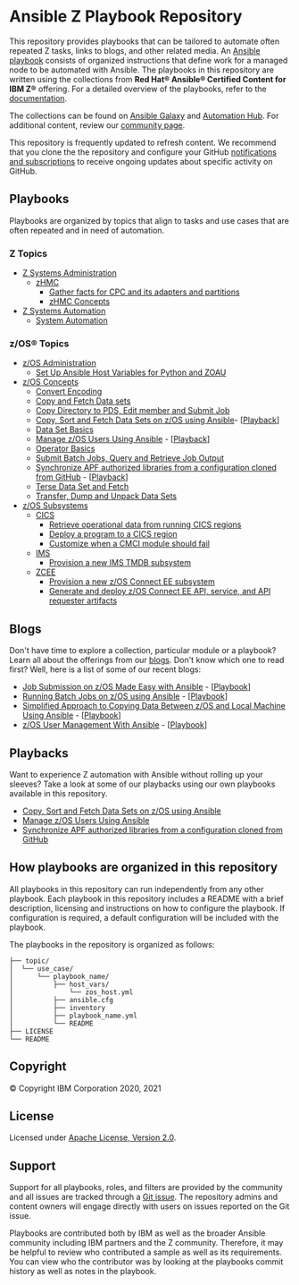# Ansible Z Playbook Repository

This repository provides playbooks that can be tailored to automate often
repeated Z tasks, links to blogs, and other related media. An [Ansible playbook](https://docs.ansible.com/ansible/latest/user_guide/playbooks_intro.html#playbooks-intro)
consists of organized instructions that define work for a managed node to be
automated with Ansible. The playbooks in this
repository are written using the collections from
**Red Hat® Ansible® Certified Content for IBM Z®** offering. For a detailed
overview of the playbooks, refer to the
[documentation](https://ibm.github.io/z_ansible_collections_doc/index.html).

The collections can be found on
[Ansible Galaxy](https://galaxy.ansible.com/search?deprecated=false&keywords=ibm_z&order_by=-relevance&page=1)
and [Automation Hub](https://www.ansible.com/products/automation-hub).
For additional content, review our [community page](ibm.biz/BdfsTR).

This repository is frequently updated to refresh content. We recommend that you clone the
the repository and configure your GitHub
[notifications and subscriptions](https://docs.github.com/en/github/managing-subscriptions-and-notifications-on-github/about-notifications#notifications-and-subscriptions)
to receive ongoing updates about specific activity on GitHub.

## Playbooks

Playbooks are organized by topics that align to tasks and use cases that are
often repeated and in need of automation.

### Z Topics
* [Z Systems Administration](z_systems_administration)
  * [zHMC](z_systems_administration/zhmc)
    * [Gather facts for CPC and its adapters and partitions](z_systems_administration/zhmc/docs/usecase_playbooks.md)
    * [zHMC Concepts](z_systems_administration/zhmc/docs/module_playbooks.md)
* [Z Systems Automation](z_systems_automation)
  * [System Automation](z_systems_automation/sysauto/)

### z/OS® Topics
* [z/OS Administration](zos_administration/)
   * [Set Up Ansible Host Variables for Python and ZOAU](zos_administration/host_setup)
* [z/OS Concepts](zos_concepts/)
   * [Convert Encoding](zos_concepts/encoding/convert_encoding)
   * [Copy and Fetch Data sets](zos_concepts/data_transfer/copy_fetch_data_set)
   * [Copy Directory to PDS, Edit member and Submit Job](zos_concepts/data_sets/copy_edit_submit)
   * [Copy, Sort and Fetch Data Sets on z/OS using Ansible](zos_concepts/data_transfer/copy_sort_fetch)- \[[Playback](https://mediacenter.ibm.com/media/Copy%2C+sort%2C+and+fetch+data+on+z+OS+using+Ansible/1_ah4qhyvu)]
   * [Data Set Basics](zos_concepts/data_sets/data_set_basics)
   * [Manage z/OS Users Using Ansible](zos_concepts/user_management/add_remove_user) - \[[Playback](https://mediacenter.ibm.com/media/Managing+z+OS+Users+with+Ansible+/1_bnud4enw)]
   * [Operator Basics](zos_concepts/zos_operator/zos_operator_basics)
   * [Submit Batch Jobs, Query and Retrieve Job Output](zos_concepts/jobs/submit_query_retrieve)
   * [Synchronize APF authorized libraries from a configuration cloned from GitHub](zos_concepts/program_authorization/git_apf) - \[[Playback](https://mediacenter.ibm.com/media/Using+Ansible+to+synchronize+z+OS+APF+libraries+from+a+GitHub+configuration+file/1_e6qsiwmg)]
   * [Terse Data Set and Fetch](zos_concepts/data_transfer/terse_fetch_data_set)
   * [Transfer, Dump and Unpack Data Sets](zos_concepts/data_transfer/dump_pack_ftp_unpack_restore)
* [z/OS Subsystems](zos_subsystems)
   * [CICS](zos_subsystems/cics)
     * [Retrieve operational data from running CICS regions](zos_subsystems/cics/cmci/reporting)
     * [Deploy a program to a CICS region](zos_subsystems/cics/cmci/deploy_program)
     * [Customize when a CMCI module should fail](zos_subsystems/cics/cmci/override_failure)
   * [IMS](zos_subsystems/ims)
     * [Provision a new IMS TMDB subsystem](zos_subsystems/ims/ims_provisioning)
   * [ZCEE](zos_subsystems/zcee)
     * [Provision a new z/OS Connect EE subsystem](zos_subsystems/zcee/provisioning)
     * [Generate and deploy z/OS Connect EE API, service, and API requester artifacts](zos_subsystems/zcee/api_deployment)
     

## Blogs
Don't have time to explore a collection, particular module or a playbook? Learn all about the offerings 
from our
[blogs](https://community.ibm.com/community/user/ibmz-and-linuxone/groups/topic-home/blog-entries?communitykey=ce54fe94-0145-4832-a0ef-4ea81d6062cc&tab=blog-entries). Don't know
which one to read first? Well, here is a list of some of our recent blogs:

* [Job Submission on z/OS Made Easy with Ansible](https://community.ibm.com/community/user/ibmz-and-linuxone/blogs/asif-mahmud1/2020/08/04/how-to-run-batch-jobs-on-zos-without-jcl-using-ans) - \[[Playbook](zos_concepts/jobs/submit_query_retrieve)\]
* [Running Batch Jobs on z/OS using Ansible](https://community.ibm.com/community/user/ibmz-and-linuxone/blogs/asif-mahmud1/2020/08/04/how-to-run-batch-jobs-on-zos-without-jcl-using-ans) - \[[Playbook](zos_concepts/data_transfer/copy_sort_fetch)\]
* [Simplified Approach to Copying Data Between z/OS and Local Machine Using Ansible](https://community.ibm.com/community/user/ibmz-and-linuxone/blogs/asif-mahmud1/2020/06/11/simplified-approach-to-copying-data-between-zos-an) - \[[Playbook](zos_concepts/data_transfer/copy_fetch_data_set)\]
* [z/OS User Management With Ansible](https://community.ibm.com/community/user/ibmz-and-linuxone/blogs/blake-becker1/2020/09/03/zos-user-management-with-ansible) - \[[Playbook](zos_concepts/user_management/add_remove_user)\]

## Playbacks
Want to experience Z automation with Ansible without rolling up your sleeves?
Take a look at some of our playbacks using our own playbooks available
in this repository.

* [Copy, Sort and Fetch Data Sets on z/OS using Ansible](https://mediacenter.ibm.com/media/Copy%2C+sort%2C+and+fetch+data+on+z+OS+using+Ansible/1_ah4qhyvu)
* [Manage z/OS Users Using Ansible](https://mediacenter.ibm.com/media/Managing+z+OS+Users+with+Ansible+/1_bnud4enw)
* [Synchronize APF authorized libraries from a configuration cloned from GitHub](https://mediacenter.ibm.com/media/Using+Ansible+to+synchronize+z+OS+APF+libraries+from+a+GitHub+configuration+file/1_e6qsiwmg)

## How playbooks are organized in this repository

All playbooks in this repository can run independently from any other playbook.
Each playbook in this repository includes a README with a brief description,
licensing and instructions on how to configure the playbook. If configuration is
required, a default configuration will be included with the playbook.

The playbooks in the repository is organized as follows:

    ├── topic/
    │  └── use_case/
    │      └── playbook_name/
    │          ├── host_vars/
    │              └── zos_host.yml
    │          ├── ansible.cfg
    │          ├── inventory
    │          ├── playbook_name.yml
    │          └── README
    ├── LICENSE
    └── README

## Copyright
© Copyright IBM Corporation 2020, 2021

## License
Licensed under
[Apache License, Version 2.0](https://opensource.org/licenses/Apache-2.0).

## Support
Support for all playbooks, roles, and filters are provided by the community
and all issues are tracked through a
[Git issue](https://github.com/IBM/z_ansible_collections_samples/issues).
The repository admins and content owners will engage directly with users on issues reported on the
Git issue.

Playbooks are contributed both by IBM as well as the broader Ansible community including IBM partners and the Z community. 
Therefore, it may be helpful to review who contributed a sample as well as its requirements. You
can view who the contributor was by looking at the playbooks commit history as
well as notes in the playbook.

